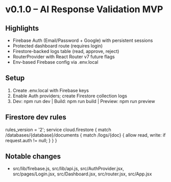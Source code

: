 ﻿# v0.1.0 – AI Response Validation MVP

## Highlights
- Firebase Auth (Email/Password + Google) with persistent sessions
- Protected dashboard route (requires login)
- Firestore-backed logs table (read, approve, reject)
- RouterProvider with React Router v7 future flags
- Env-based Firebase config via .env.local

## Setup
1) Create .env.local with Firebase keys
2) Enable Auth providers; create Firestore collection logs
3) Dev: npm run dev | Build: npm run build | Preview: npm run preview

## Firestore dev rules
rules_version = '2';
service cloud.firestore {
  match /databases/{database}/documents {
    match /logs/{doc} {
      allow read, write: if request.auth != null;
    }
  }
}

## Notable changes
- src/lib/firebase.js, src/lib/api.js, src/AuthProvider.jsx, src/pages/Login.jsx, src/Dashboard.jsx, src/router.jsx, src/App.jsx

